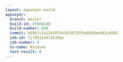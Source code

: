 ```yaml
---
layout: appveyor-build
appveyor:
  branch: master
  build-id: 47664448
  build-number: 660
  commit: b09b7c3a214387da5b7df25f0a094dee942cb501
  job-id: 3ji80jyo8l2630gv
  job-number: 4
  os-name: Windows
  test-result: 0
---
```

